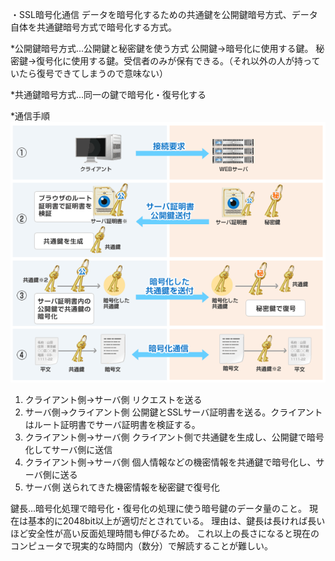 ・SSL暗号化通信
データを暗号化するための共通鍵を公開鍵暗号方式、データ自体を共通鍵暗号方式で暗号化する方式。

*公開鍵暗号方式...公開鍵と秘密鍵を使う方式
公開鍵->暗号化に使用する鍵。
秘密鍵->復号化に使用する鍵。受信者のみが保有できる。（それ以外の人が持っていたら復号できてしまうので意味ない）

*共通鍵暗号方式...同一の鍵で暗号化・復号化する

*通信手順
![SSL暗号化通信](/image/SSL暗号化方式のイメージ.png)

1. クライアント側->サーバ側 リクエストを送る
2. サーバ側->クライアント側 公開鍵とSSLサーバ証明書を送る。クライアントはルート証明書でサーバ証明書を検証する。
3. クライアント側->サーバ側 クライアント側で共通鍵を生成し、公開鍵で暗号化してサーバ側に送信
4. クライアント側->サーバ側 個人情報などの機密情報を共通鍵で暗号化し、サーバ側に送る
5. サーバ側 送られてきた機密情報を秘密鍵で復号化

鍵長...暗号化処理で暗号化・復号化の処理に使う暗号鍵のデータ量のこと。
現在は基本的に2048bit以上が適切だとされている。
理由は、鍵長は長ければ長いほど安全性が高い反面処理時間も伸びるため。
これ以上の長さになると現在のコンピュータで現実的な時間内（数分）で解読することが難しい。